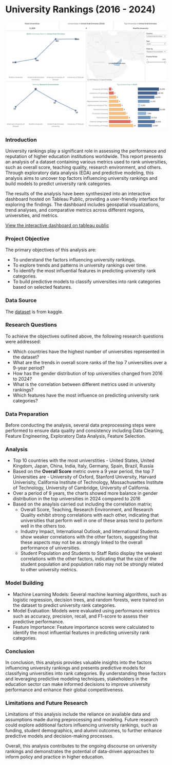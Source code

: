 # University Rankings (2016 - 2024)

[![image alt](https://github.com/D-ote/University-Rankings/blob/main/university%20rankings.png)](https://public.tableau.com/app/profile/dooter.ior/viz/UniversityRankings2016-2024/Dashboard2)

### Introduction
University rankings play a significant role in assessing the performance and reputation of higher education institutions worldwide. This report presents an analysis of a dataset containing various metrics used to rank universities, such as overall score, teaching quality, research environment, and others. Through exploratory data analysis (EDA) and predictive modeling, this analysis aims to uncover top factors influencing university rankings and build models to predict university rank categories.

The results of the analysis have been synthesized into an interactive dashboard hosted on Tableau Public, providing a user-friendly interface for exploring the findings. The dashboard includes geospatial visualizations, trend analyses, and comparative metrics across different regions, universities, and metrics.

[View the interactive dashboard on tableau public](https://public.tableau.com/app/profile/dooter.ior/viz/UniversityRankings2016-2024/Dashboard2)

### Project Objective
The primary objectives of this analysis are:

- To understand the factors influencing university rankings.
- To explore trends and patterns in university rankings over time.
- To identify the most influential features in predicting university rank categories.
- To build predictive models to classify universities into rank categories based on selected features.

### Data Source
The [dataset](https://www.kaggle.com/datasets/raymondtoo/the-world-university-rankings-2016-2024) is from kaggle.

### Research Questions
To achieve the objectives outlined above, the following research questions were addressed:

- Which countries have the highest number of universities represented in the dataset?
- What are the trends in overall score ranks of the top 7 universities over a 9-year period?
- How has the gender distribution of top universities changed from 2016 to 2024?
- What is the correlation between different metrics used in university rankings?
- Which features have the most influence on predicting university rank categories?

### Data Preparation 
Before conducting the analysis, several data preprocessing steps were performed to ensure data quality and consistency including Data Cleaning, Feature Engineering, Exploratory Data Analysis, Feature Selection.

### Analysis
- Top 10 countries with the most universtities - United States, United Kingdom, Japan, China, India, Italy, Germany, Spain, Brazil, Russia
- Based on the **Overall Score** metric overe a 9 year period, the top 7 Universities are - University of Oxford, Stanford University, Harvard Univerisity, California Institute of Technology, Massachusettes Institute of Technology, University of Cambridge, University of California.
- Over a period of 9 years, the charts showed more balance in gender distribution in the top universities in 2024 compared to 2016
- Based on the anaylsis carried out including the correlation matrix;
  - Overall Score, Teaching, Research Environment, and Research Quality exhibit strong correlations with each other, indicating that universities that perform well in one of these areas tend to perform well in the others too.
  - Industry Impact, International Outlook, and International Students show weaker correlations with the other factors, suggesting that these aspects may not be as strongly linked to the overall performance of universities.
  - Student Population and Students to Staff Ratio display the weakest correlations with the other factors, indicating that the size of the student population and population ratio may not be strongly related to other university metrics.

### Model Building
- Machine Learning Models: Several machine learning algorithms, such as logistic regression, decision trees, and random forests, were trained on the dataset to predict university rank categories.
- Model Evaluation: Models were evaluated using performance metrics such as accuracy, precision, recall, and F1-score to assess their predictive performance.
- Feature Importance: Feature importance scores were calculated to identify the most influential features in predicting university rank categories.

### Conclusion
In conclusion, this analysis provides valuable insights into the factors influencing university rankings and presents predictive models for classifying universities into rank categories. By understanding these factors and leveraging predictive modeling techniques, stakeholders in the education sector can make informed decisions to improve university performance and enhance their global competitiveness.

### Limitations and Future Research
Limitations of this analysis include the reliance on available data and assumptions made during preprocessing and modeling. Future research could explore additional factors influencing university rankings, such as funding, student demographics, and alumni outcomes, to further enhance predictive models and decision-making processes.

Overall, this analysis contributes to the ongoing discourse on university rankings and demonstrates the potential of data-driven approaches to inform policy and practice in higher education.
